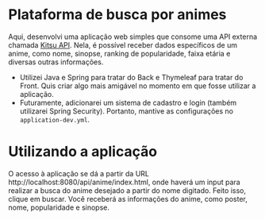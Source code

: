 # Plataforma de busca por animes #

Aqui, desenvolvi uma aplicação web simples que consome uma API externa chamada [Kitsu API](https://kitsu.docs.apiary.io/). Nela, é possível receber dados específicos de um anime, como nome, sinopse, ranking de popularidade, faixa etária e diversas outras informações.

* Utilizei Java e Spring para tratar do Back e Thymeleaf para tratar do Front. Quis criar algo mais amigável no momento em que fosse utilizar a aplicação.
* Futuramente, adicionarei um sistema de cadastro e login (também utilizarei Spring Security). Portanto, mantive as configurações no `application-dev.yml`.

# Utilizando a aplicação #

O acesso à aplicação se dá a partir da URL http://localhost:8080/api/anime/index.html, onde haverá um input para realizar a busca do anime desejado a partir do nome digitado. Feito isso, clique em buscar. Você receberá as informações do anime, como poster, nome, popularidade e sinopse.
